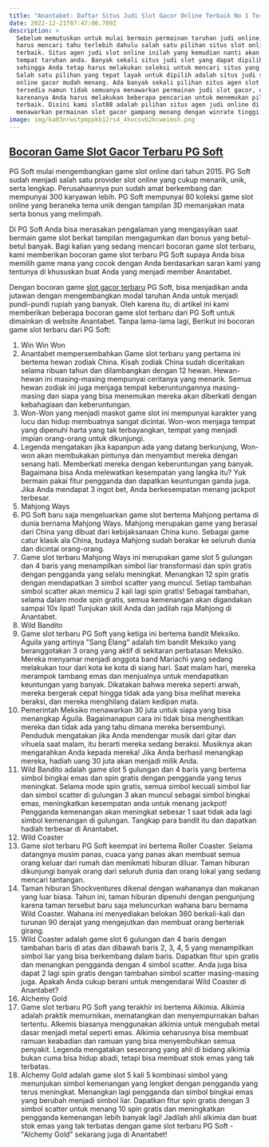 ```yaml
---
title: "Anantabet: Daftar Situs Judi Slot Gacor Online Terbaik No 1 Terpercaya 2022"
date: 2022-12-21T07:47:06.709Z
description: >
  Sebelum memutuskan untuk mulai bermain permainan taruhan judi online, anda
  harus mencari tahu terlebih dahulu salah satu pilihan situs slot online
  terbaik. Situs agen judi slot online inilah yang kemudian nanti akan jadi
  tempat taruhan anda. Banyak sekali situs judi slot yang dapat dipilih,
  sehingga Anda tetap harus melakukan seleksi untuk mencari situs yang tepat.
  Salah satu pilihan yang tepat layak untuk dipilih adalah situs judi slot
  online gacor mudah menang. Ada banyak sekali pilihan situs agen slot yang
  tersedia namun tidak semuanya menawarkan permainan judi slot gacor, oleh
  karenanya Anda harus melakukan beberapa pencarian untuk menemukan pilihan
  terbaik. Disini kami slot88 adalah pilihan situs agen judi online di Indonesia
  menawarkan permainan slot gacor gampang menang dengan winrate tinggi.
image: img/ka03nrwstpmppkb12rs4_4kvcsvb2kcweimsh.png
---
```



## [Bocoran Game Slot Gacor Terbaru PG Soft](https://anantabet.online/)

PG Soft mulai mengembangkan game slot online dari tahun 2015. PG Soft sudah menjadi salah satu provider slot online yang cukup menarik, unik, serta lengkap. Perusahaannya pun sudah amat berkembang dan mempunyai 300 karyawan lebih. PG Soft mempunyai 80 koleksi game slot online yang beraneka tema unik dengan tampilan 3D memanjakan mata serta bonus yang melimpah.

Di PG Soft Anda bisa merasakan pengalaman yang mengasyikan saat bermain game slot berkat tampilan mengagumkan dan bonus yang betul-betul banyak. Bagi kalian yang sedang mencari bocoran game slot terbaru, kami memberikan bocoran game slot terbaru PG Soft supaya Anda bisa memilih game mana yang cocok dengan Anda berdasarkan saran kami yang tentunya di khususkan buat Anda yang menjadi member Anantabet.

Dengan bocoran game [slot gacor terbaru](https://anantabet.online/) PG Soft, bisa menjadikan anda jutawan dengan mengembangkan modal taruhan Anda untuk menjadi pundi-pundi rupiah yang banyak. Oleh karena itu, di artikel ini kami memberikan beberapa bocoran game slot terbaru dari PG Soft untuk dimainkan di website Anantabet. Tanpa lama-lama lagi, Berikut ini bocoran game slot terbaru dari PG Soft:

1. Win Win Won
2. Anantabet mempersembahkan Game slot terbaru yang pertama ini bertema hewan zodiak China. Kisah zodiak China sudah diceritakan selama ribuan tahun dan dilambangkan dengan 12 hewan. Hewan-hewan ini masing-masing mempunyai ceritanya yang menarik. Semua hewan zodiak ini juga menjaga tempat keberuntungannya masing-masing dan siapa yang bisa menemukan mereka akan diberkati dengan kebahagiaan dan keberuntungan.
3. Won-Won yang menjadi maskot game slot ini mempunyai karakter yang lucu dan hidup membuatnya sangat dicintai. Won-won menjaga tempat yang dipenuhi harta yang tak terbayangkan, tempat yang menjadi impian orang-orang untuk dikunjungi.
4. Legenda mengatakan jika kapanpun ada yang datang berkunjung, Won-won akan membukakan pintunya dan menyambut mereka dengan senang hati. Memberkati mereka dengan keberuntungan yang banyak. Bagaimana bisa Anda melewatkan kesempatan yang langka itu? Yuk bermain pakai fitur pengganda dan dapatkan keuntungan ganda juga. Jika Anda mendapat 3 ingot bet, Anda berkesempatan menang jackpot terbesar.
5. Mahjong Ways
6. PG Soft baru saja mengeluarkan game slot bertema Mahjong pertama di dunia bernama Mahjong Ways. Mahjong merupakan game yang berasal dari China yang dibuat dari kebijaksanaan China kuno. Sebagai game catur klasik ala China, budaya Mahjong sudah berakar ke seluruh dunia dan dicintai orang-orang.
7. Game slot terbaru Mahjong Ways ini merupakan game slot 5 gulungan dan 4 baris yang menampilkan simbol liar transformasi dan spin gratis dengan pengganda yang selalu meningkat. Menangkan 12 spin gratis dengan mendapatkan 3 simbol scatter yang muncul. Setiap tambahan simbol scatter akan memicu 2 kali lagi spin gratis! Sebagai tambahan, selama dalam mode spin gratis, semua kemenangan akan digandakan sampai 10x lipat! Tunjukan skill Anda dan jadilah raja Mahjong di Anantabet.
8. Wild Bandito
9. Game slot terbaru PG Soft yang ketiga ini bertema bandit Meksiko. Águila yang artinya "Sang Elang" adalah tim bandit Meksiko yang beranggotakan 3 orang yang aktif di sekitaran perbatasan Meksiko. Mereka menyamar menjadi anggota band Mariachi yang sedang melakukan tour dari kota ke kota di siang hari. Saat malam hari, mereka merampok tambang emas dan menjualnya untuk mendapatkan keuntungan yang banyak. Dikatakan bahwa mereka seperti arwah, mereka bergerak cepat hingga tidak ada yang bisa melihat mereka beraksi, dan mereka menghilang dalam kedipan mata.
10. Pemerintah Meksiko menawarkan 30 juta untuk siapa yang bisa menangkap Águila. Bagaimanapun cara ini tidak bisa menghentikan mereka dan tidak ada yang tahu dimana mereka bersembunyi. Penduduk mengatakan jika Anda mendengar musik dari gitar dan vihuela saat malam, itu berarti mereka sedang beraksi. Musiknya akan mengarahkan Anda kepada mereka! Jika Anda berhasil menangkap mereka, hadiah uang 30 juta akan menjadi milik Anda.
11. Wild Bandito adalah game slot 5 gulungan dan 4 baris yang bertema simbol bingkai emas dan spin gratis dengan pengganda yang terus meningkat. Selama mode spin gratis, semua simbol kecuali simbol liar dan simbol scatter di gulungan 3 akan muncul sebagai simbol bingkai emas, meningkatkan kesempatan anda untuk menang jackpot! Pengganda kemenangan akan meningkat sebesar 1 saat tidak ada lagi simbol kemenangan di gulungan. Tangkap para bandit itu dan dapatkan hadiah terbesar di Anantabet.
12. Wild Coaster
13. Game slot terbaru PG Soft keempat ini bertema Roller Coaster. Selama datangnya musim panas, cuaca yang panas akan membuat semua orang keluar dari rumah dan menikmati hiburan diluar. Taman hiburan dikunjungi banyak orang dari seluruh dunia dan orang lokal yang sedang mencari tantangan.
14. Taman hiburan Shockventures dikenal dengan wahananya dan makanan yang luar biasa. Tahun ini, taman hiburan dipenuhi dengan pengunjung karena taman tersebut baru saja meluncurkan wahana baru bernama Wild Coaster. Wahana ini menyediakan belokan 360 berkali-kali dan turunan 90 derajat yang mengejutkan dan membuat orang berteriak girang.
15. Wild Coaster adalah game slot 6 gulungan dan 4 baris dengan tambahan baris di atas dan dibawah baris 2, 3, 4, 5 yang menampilkan simbol liar yang bisa berkembang dalam baris. Dapatkan fitur spin gratis dan menangkan pengganda dengan 4 simbol scatter. Anda juga bisa dapat 2 lagi spin gratis dengan tambahan simbol scatter masing-masing juga. Apakah Anda cukup berani untuk mengendarai Wild Coaster di Anantabet?
16. Alchemy Gold
17. Game slot terbaru PG Soft yang terakhir ini bertema Alkimia. Alkimia adalah praktik memurnikan, mematangkan dan menyempurnakan bahan tertentu. Alkemis biasanya menggunakan alkimia untuk mengubah metal dasar menjadi metal seperti emas. Alkimia seharusnya bisa membuat ramuan keabadian dan ramuan yang bisa menyembuhkan semua penyakit. Legenda mengatakan seseorang yang ahli di bidang alkimia bukan cuma bisa hidup abadi, tetapi bisa membuat stok emas yang tak terbatas.
18. Alchemy Gold adalah game slot 5 kali 5 kombinasi simbol yang menunjukan simbol kemenangan yang lengket dengan pengganda yang terus meningkat. Menangkan lagi pengganda dan simbol bingkai emas yang berubah menjadi simbol liar. Dapatkan fitur spin gratis dengan 3 simbol scatter untuk menang 10 spin gratis dan meningkatkan pengganda kemenangan lebih banyak lagi! Jadilah ahli alkimia dan buat stok emas yang tak terbatas dengan game slot terbaru PG Soft - "Alchemy Gold" sekarang juga di Anantabet!